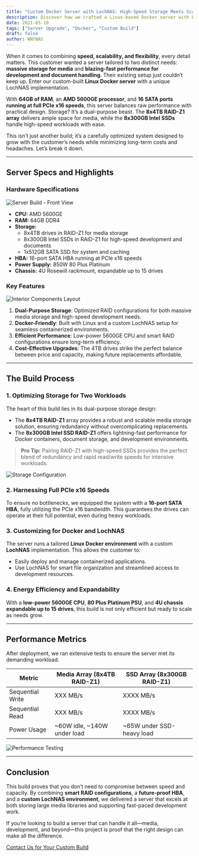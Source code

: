 ```yaml
---
title: "Custom Docker Server with LochNAS: High-Speed Storage Meets Scalability"
description: Discover how we crafted a Linux-based Docker server with LochNAS, featuring blazing-fast SSD storage for development and massive RAID storage for media.
date: 2021-05-10
tags: ["Server Upgrade", "Docker", "Custom Build"]
draft: false
author: WNYNAS
---
```


When it comes to combining **speed, scalability, and flexibility**, every detail matters. This customer wanted a server tailored to two distinct needs: **massive storage for media** and **blazing-fast performance for development and document handling**. Their existing setup just couldn’t keep up. Enter our custom-built **Linux Docker server** with a unique LochNAS implementation.

<!--more-->

With **64GB of RAM**, an **AMD 5600GE processor**, and **16 SATA ports running at full PCIe x16 speeds**, this server balances raw performance with practical design. Storage? It’s a dual-purpose beast. The **8x4TB RAID-Z1 array** delivers ample space for media, while the **8x300GB Intel SSDs** handle high-speed workloads with ease.

This isn’t just another build; it’s a carefully optimized system designed to grow with the customer’s needs while minimizing long-term costs and headaches. Let’s break it down.

---

## **Server Specs and Highlights**

### Hardware Specifications  
![Server Build - Front View](placeholder-for-image-front-view.jpg)  
* **CPU:** AMD 5600GE  
* **RAM:** 64GB DDR4  
* **Storage:**  
  - 8x4TB drives in RAID-Z1 for media storage  
  - 8x300GB Intel SSDs in RAID-Z1 for high-speed development and documents  
  - 1x512GB SATA SSD for system and caching  
* **HBA:** 16-port SATA HBA running at PCIe x16 speeds  
* **Power Supply:** 850W 80 Plus Platinum  
* **Chassis:** 4U Rosewill rackmount, expandable up to 15 drives  

### Key Features  
![Interior Components Layout](placeholder-for-image-interior-layout.jpg)  
1. **Dual-Purpose Storage**: Optimized RAID configurations for both massive media storage and high-speed development needs.  
2. **Docker-Friendly**: Built with Linux and a custom LochNAS setup for seamless containerized environments.  
3. **Efficient Performance**: Low-power 5600GE CPU and smart RAID configurations ensure long-term efficiency.  
4. **Cost-Effective Upgrades**: The 4TB drives strike the perfect balance between price and capacity, making future replacements affordable.  

---

## **The Build Process**

### 1. **Optimizing Storage for Two Workloads**  
The heart of this build lies in its dual-purpose storage design:  

- The **8x4TB RAID-Z1** array provides a robust and scalable media storage solution, ensuring redundancy without overcomplicating replacements.  
- The **8x300GB Intel SSD RAID-Z1** offers lightning-fast performance for Docker containers, document storage, and development environments.  

> **Pro Tip:** Pairing RAID-Z1 with high-speed SSDs provides the perfect blend of redundancy and rapid read/write speeds for intensive workloads.  

![Storage Configuration](placeholder-for-image-storage-configuration.jpg)  

### 2. **Harnessing Full PCIe x16 Speeds**  
To ensure no bottlenecks, we equipped the system with a **16-port SATA HBA**, fully utilizing the PCIe x16 bandwidth. This guarantees the drives can operate at their full potential, even during heavy workloads.  

### 3. **Customizing for Docker and LochNAS**  
The server runs a tailored **Linux Docker environment** with a custom **LochNAS** implementation. This allows the customer to:  
- Easily deploy and manage containerized applications.  
- Use LochNAS for smart file organization and streamlined access to development resources.  

### 4. **Energy Efficiency and Expandability**  
With a **low-power 5600GE CPU**, **80 Plus Platinum PSU**, and **4U chassis expandable up to 15 drives**, this build is not only efficient but ready to scale as needs grow.  

---

## **Performance Metrics**  
After deployment, we ran extensive tests to ensure the server met its demanding workload.  

| **Metric**        | **Media Array (8x4TB RAID-Z1)** | **SSD Array (8x300GB RAID-Z1)** |  
|-------------------|---------------------------------|--------------------------------|  
| Sequential Write  | XXX MB/s                        | XXXX MB/s                       |  
| Sequential Read   | XXX MB/s                        | XXXX MB/s                       |  
| Power Usage       | ~60W idle, ~140W under load     | ~65W under SSD-heavy load      |  

![Performance Testing](placeholder-for-image-performance-testing.jpg)  

---

## **Conclusion**  

This build proves that you don’t need to compromise between speed and capacity. By combining **smart RAID configurations**, a **future-proof HBA**, and a **custom LochNAS environment**, we delivered a server that excels at both storing large media libraries and supporting fast-paced development work.  

If you’re looking to build a server that can handle it all—media, development, and beyond—this project is proof that the right design can make all the difference.  

[Contact Us for Your Custom Build](/contact)  
